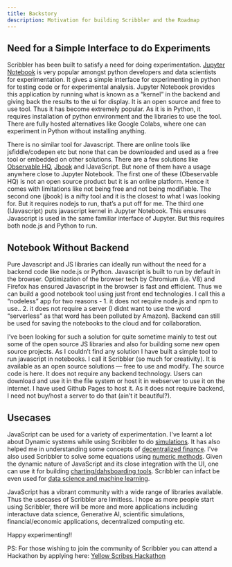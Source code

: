 ```yaml
---
title: Backstory
description: Motivation for building Scribbler and the Roadmap
---
```


## Need for a Simple Interface to do Experiments
Scribbler has been built to satisfy a need for doing experimentation. [Jupyter Notebook](https://jupyter.org/) is very popular amongst python developers and data scientists for experimentation. It gives a simple interface for experimenting in python for testing code or for experimental analysis. Jupyter Notebook provides this application by running what is known as a “kernel” in the backend and giving back the results to the ui for display. It is an open source and free to use tool. Thus it has become extremely popular. As it is in Python, it requires installation of python environment and the libraries to use the tool. There are fully hosted alternatives like Google Colabs, where one can experiment in Python without installing anything.

There is no similar tool for Javascript. There are online tools like jsfiddle/codepen etc but none that can be downloaded and used as a free tool or embedded on other solutions. There are a few solutions like [Observable HQ](https://observablehq.com/), [Jbook](https://jbook.qiushiyan.dev/) and IJavaScript. But none of them have a usage anywhere close to Jupyter Notebook. The first one of these (Obeservable HQ) is not an open source product but it is an online platform. Hence it comes with limitations like not being free and not being modifiable. The second one (jbook) is a nifty tool and it is the closest to what I was looking for. But it requires nodejs to run, that’s a put off for me. The third one (IJavascript) puts javascript kernel in Jupyter Notebook. This ensures Javascript is used in the same familiar interface of Jupyter. But this requires both node.js and Python to run.

## Notebook Without Backend
Pure Javascript and JS libraries can ideally run without the need for a backend code like node.js or Python. Javascript is built to run by default in the browser. Optimization of the browser tech by Chromium (i.e. V8) and Firefox has ensured Javascript in the browser is fast and efficient. Thus we can build a good notebook tool using just front end technologies. I call this a “nodeless” app for two reasons - 1. it does not require node.js and npm to use.. 2. it does not require a server (I didnt want to use the word “serverless” as that word has been polluted by Amazon). Backend can still be used for saving the notebooks to the cloud and for collaboration.

I’ve been looking for such a solution for quite sometime mainly to test out some of the open source JS libraries and also for building some new open source projects. As I couldn’t find any solution I have built a simple tool to run javascript in notebooks. I call it Scribbler (so much for creativity). It is available as an open source solutions — free to use and modify. The source code is here. It does not require any backend technology. Users can download and use it in the file system or host it in webserver to use it on the internet. I have used Github Pages to host it. As it does not require backend, I need not buy/host a server to do that (ain’t it beautiful?). 

## Usecases
JavaScript can be used for a variety of experimentation. I've learnt a lot about Dynamic systems while using Scribbler to do [simulations](https://app.scribbler.live/#./examples/Dynamic-Simulation.jsnb). It has also helped me in understanding some concepts of [decentralized finance](https://app.scribbler.live/#./examples/AMM-Simulation.jsnb). I've also used Scribbler to solve some equations using [numeric methods](https://app.scribbler.live/#./examples/Numerical-Analysis-Recipes.jsnb). Given the dynamic nature of JavaScript and its close integration with the UI, one can use it for building [charting/dahsboarding tools](https://app.scribbler.live/#./examples/Crypto-Currency-TimeSeries.jsnb). Scribbler can infact be even used for [data science and machine learning](https://app.scribbler.live/#./examples/Decentralized-ML-Model-Storage.jsnb). 

JavaScript has a vibrant community with a wide range of libraries available. Thus the usecases of Scribbler are limitless. I hope as more people start using Scribbler, there will be more and more applications including interactuve data science, Generative AI, scientific simulations, financial/economic applications, decentralized computing etc. 

Happy experimenting!!

PS: For those wishing to join the community of Scribbler you can attend a Hackathon by applying here: [Yellow Scribes Hackathon](https://forms.gle/LjvV7W2jBq8n8Qzh6)
